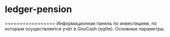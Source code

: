 # ledger-pension
=================
Информационная панель по инвестициям, по которым осуществляется учёт в GnuCash (sqlite).
Основные параметры.
